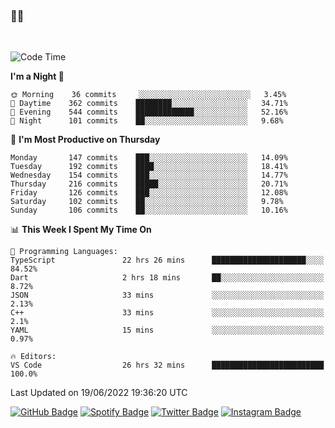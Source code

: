 ### 🤙🍺

<!-- <a href="https://github-readme-stats.vercel.app/api?username=hzak2xx&count_private=true&show_icons=true&theme=dracula">
  <img align="center" src="https://github-readme-stats.vercel.app/api?username=hzak2xx&count_private=true&show_icons=true&theme=dracula" />
</a>
</br> -->
</br>

<!--START_SECTION:waka-->
![Code Time](http://img.shields.io/badge/Code%20Time-0%20secs-blue)

**I'm a Night 🦉** 

```text
🌞 Morning    36 commits     ░░░░░░░░░░░░░░░░░░░░░░░░░   3.45% 
🌆 Daytime    362 commits    ████████░░░░░░░░░░░░░░░░░   34.71% 
🌃 Evening    544 commits    █████████████░░░░░░░░░░░░   52.16% 
🌙 Night      101 commits    ██░░░░░░░░░░░░░░░░░░░░░░░   9.68%

```
📅 **I'm Most Productive on Thursday** 

```text
Monday       147 commits    ███░░░░░░░░░░░░░░░░░░░░░░   14.09% 
Tuesday      192 commits    ████░░░░░░░░░░░░░░░░░░░░░   18.41% 
Wednesday    154 commits    ███░░░░░░░░░░░░░░░░░░░░░░   14.77% 
Thursday     216 commits    █████░░░░░░░░░░░░░░░░░░░░   20.71% 
Friday       126 commits    ███░░░░░░░░░░░░░░░░░░░░░░   12.08% 
Saturday     102 commits    ██░░░░░░░░░░░░░░░░░░░░░░░   9.78% 
Sunday       106 commits    ██░░░░░░░░░░░░░░░░░░░░░░░   10.16%

```


📊 **This Week I Spent My Time On** 

```text
💬 Programming Languages: 
TypeScript               22 hrs 26 mins      █████████████████████░░░░   84.52% 
Dart                     2 hrs 18 mins       ██░░░░░░░░░░░░░░░░░░░░░░░   8.72% 
JSON                     33 mins             ░░░░░░░░░░░░░░░░░░░░░░░░░   2.13% 
C++                      33 mins             ░░░░░░░░░░░░░░░░░░░░░░░░░   2.1% 
YAML                     15 mins             ░░░░░░░░░░░░░░░░░░░░░░░░░   0.97%

🔥 Editors: 
VS Code                  26 hrs 32 mins      █████████████████████████   100.0%

```


 Last Updated on 19/06/2022 19:36:20 UTC
<!--END_SECTION:waka-->

[![GitHub Badge](https://img.shields.io/badge/GitHub-100000?style=for-the-badge&logo=github&logoColor=white)](https://github.com/hzak2xx)
[![Spotify Badge](https://img.shields.io/badge/Spotify-1ED760?&style=for-the-badge&logo=spotify&logoColor=white)](https://open.spotify.com/user/uf90s6sbbh75a1mt44clkhkvf)
[![Twitter Badge](https://img.shields.io/badge/Twitter-1DA1F2?style=for-the-badge&logo=twitter&logoColor=white)](https://twitter.com/hzak2xx)
[![Instagram Badge](https://img.shields.io/badge/Instagram-E4405F?style=for-the-badge&logo=instagram&logoColor=white)](https://www.instagram.com/hzak2xx/)
